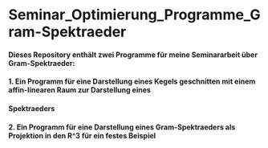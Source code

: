 # Seminar_Optimierung_Programme_Gram-Spektraeder

#### Dieses Repository enthält zwei Programme für meine Seminararbeit über Gram-Spektraeder:
#### 1. Ein Programm für eine Darstellung eines Kegels geschnitten mit einem affin-linearen Raum zur Darstellung eines 
####    Spektraeders
#### 2. Ein Programm für eine Darstellung eines Gram-Spektraeders als Projektion in den R^3 für ein festes Beispiel
